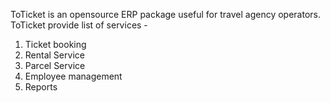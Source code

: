 ToTicket is an opensource ERP package useful for travel agency operators. ToTicket provide list of services -
1) Ticket booking
2) Rental Service
3) Parcel Service
4) Employee management
5) Reports